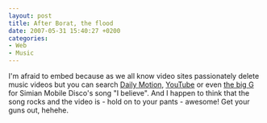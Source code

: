 ```yaml
---
layout: post
title: After Borat, the flood
date: 2007-05-31 15:40:27 +0200
categories:
- Web
- Music
---
```

I'm afraid to embed because as we all know video sites passionately delete music videos but you can search <a href="http://www.dailymotion.com/videos/relevance/search/simian+mobile+disco">Daily Motion</a>, <a href="http://www.youtube.com/results?search_query=simian+mobile+disco">YouTube</a> or even <a href="http://www.google.com/search?q=simian+mobile+disco+i+believe+video">the big G</a> for Simian Mobile Disco's song "I believe". And I happen to think that the song rocks and the video is - hold on to your pants - awesome! Get your guns out, hehehe.

